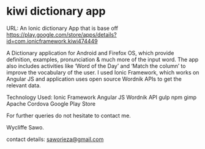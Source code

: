 kiwi dictionary app
===================
URL:
An Ionic dictionary App that is base off 
https://play.google.com/store/apps/details?id=com.ionicframework.kiwi474449

A Dictionary application for Android and Firefox OS, which provide definition, examples, pronunciation & much more of the input word. The app also includes activities like ‘Word of the Day’ and ‘Match the column’ to improve the vocabulary of the user. I used Ionic Framework, which works on Angular JS and application uses open source Wordnik APIs to get the relevant data.

Technology Used: Ionic Framework Angular JS Wordnik API gulp npm gimp Apache Cordova Google Play Store

For further queries do not hesitate to contact me.

Wycliffe Sawo.

contact details: saworieza@gmail.com


